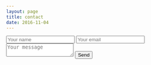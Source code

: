 ```yaml
---
layout: page
title: contact
date: 2016-11-04
---
```

<form action="https://formspree.io/rbm@awstrol.com"
      method="POST">
    <input type="text" name="name" placeholder="Your name">
    <input type="email" name="_replyto" placeholder="Your email">
    <textarea name="message" placeholder="Your message"></textarea>
    <input type="hidden" name="_subject" value="Website contact" />
    <input type="submit" value="Send">
</form>
